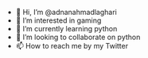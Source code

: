 - 👋 Hi, I’m @adnanahmadlaghari
- 👀 I’m interested in gaming
- 🌱 I’m currently learning python
- 💞️ I’m looking to collaborate on python
- 📫 How to reach me by my Twitter

<!---
adnanahmadlaghari/adnanahmadlaghari is a ✨ special ✨ repository because its `README.md` (this file) appears on your GitHub profile.
You can click the Preview link to take a look at your changes.
--->
